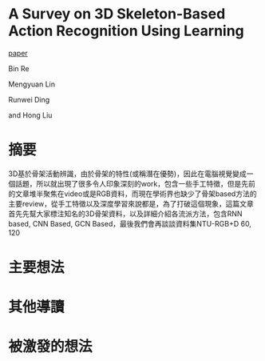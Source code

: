 # A Survey on 3D Skeleton-Based Action Recognition Using Learning

[paper](https://arxiv.org/pdf/2002.05907.pdf)

Bin Re

Mengyuan Lin

Runwei Ding

and Hong Liu

# 摘要

3D基於骨架活動辨識，由於骨架的特性(或稱潛在優勢)，因此在電腦視覺變成一個話題，所以就出現了很多令人印象深刻的work，包含一些手工特徵，但是先前的文章堆半聚焦在video或是RGB資料，而現在學術界也缺少了骨架based方法的主要review，從手工特徵以及深度學習來說都是，為了打破這個現象，這篇文章首先先幫大家標注知名的3D骨架資料，以及詳細介紹各流派方法，包含RNN based, CNN Based, GCN Based，最後我們會再談談資料集NTU-RGB+D 60, 120 

# 主要想法

# 其他導讀

# 被激發的想法
